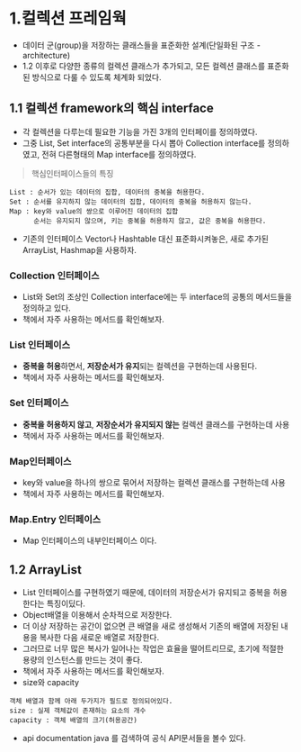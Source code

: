 # 1.컬렉션 프레임웍
+ 데이터 군(group)을 저장하는 클래스들을 표준화한 설계(단일화된 구조 - architecture)
+ 1.2 이후로 다양한 종류의 컬렉션 클래스가 추가되고, 모든 컬렉션 클래스를 표준화된 방식으로 다룰 수 있도록 체계화 되었다.

## 1.1 컬렉션 framework의 핵심 interface
+ 각 컬렉션을 다루는데 필요한 기능을 가진 3개의 인터페이를 정의하였다.
+ 그중 List, Set interface의 공통부분을 다시 뽑아 Collection interface를 정의하였고, 전혀 다른형태의 Map interface를 정의하였다.
> 핵심인터페이스들의 특징
```
List : 순서가 있는 데이터의 집합, 데이터의 중복을 허용한다.
Set : 순서를 유지하지 않는 데이터의 집합, 데이터의 중복을 허용하지 않는다.
Map : key와 value의 쌍으로 이루어진 데이터의 집합
      순서는 유지되지 않으며, 키는 중복을 허용하지 않고, 값은 중복을 허용한다.
```
+ 기존의 인터페이스 Vector나 Hashtable 대신 표준화시켜놓은, 새로 추가된 ArrayList, Hashmap을 사용하자.

### Collection 인터페이스
+ List와 Set의 조상인 Collection interface에는 두 interface의 공통의 메서드들을 정의하고 있다.
+ 책에서 자주 사용하는 메서드를 확인해보자.

### List 인터페이스
+ **중복을 허용**하면서, **저장순서가 유지**되는 컬렉션을 구현하는데 사용된다.
+ 책에서 자주 사용하는 메서드를 확인해보자.

### Set 인터페이스
+ **중복을 허용하지 않고**, **저장순서가 유지되지 않는** 컬렉션 클래스를 구현하는데 사용
+ 책에서 자주 사용하는 메서드를 확인해보자.

### Map인터페이스
+ key와 value을 하나의 쌍으로 묶어서 저장하는 컬렉션 클래스를 구현하는데 사용
+ 책에서 자주 사용하는 메서드를 확인해보자.

### Map.Entry 인터페이스
+ Map 인터페이스의 내부인터페이스 이다.

## 1.2 ArrayList
+ List 인터페이스를 구현하였기 때문에, 데이터의 저장순서가 유지되고 중복을 허용한다는 특징이딨다.
+ Object배열을 이용해서 순차적으로 저장한다.
+ 더 이상 저장하는 공간이 없으면 큰 배열을 새로 생성해서 기존의 배열에 저장된 내용을 복사한 다음 새로운 배열로 저장한다.
+ 그러므로 너무 많은 복사가 일어나는 작업은 효율을 떨어트리므로, 초기에 적절한 용량의 인스턴스를 만드는 것이 좋다.
+ 책에서 자주 사용하는 메서드를 확인해보자.
+ size와 capacity
```
객체 배열과 함께 아래 두가지가 필드로 정의되어있다.
size : 실제 객체값이 존재하는 요소의 개수
capacity : 객체 배열의 크기(허용공간)
```
+ api documentation java 를 검색하여 공식 API문서들을 볼수 있다.


